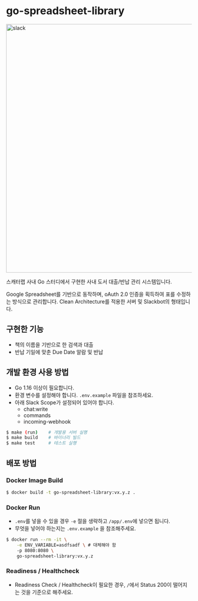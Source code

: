 # go-spreadsheet-library

<img width="675" alt="slack" src="https://user-images.githubusercontent.com/5152494/127766277-94699dc5-9f13-477b-8f96-b3c065b05f02.png">

스캐터랩 사내 Go 스터디에서 구현한 사내 도서 대출/반납 관리 시스템입니다. 

Google Spreadsheet를 기반으로 동작하며, oAuth 2.0 인증을 획득하여 표를 수정하는 방식으로 관리합니다. Clean Architecture를 적용한 서버 및 Slackbot의 형태입니다.

## 구현한 기능

* 책의 이름을 기반으로 한 검색과 대출
* 반납 기일에 맞춘 Due Date 알람 및 반납

## 개발 환경 사용 방법

* Go 1.16 이상이 필요합니다.
* 환경 변수를 설정해야 합니다. `.env.example` 파일을 참조하세요.
* 아래 Slack Scope가 설정되어 있어야 합니다.
    * chat:write
    * commands
    * incoming-webhook

```bash
$ make (run)    # 개발용 서버 실행
$ make build    # 바이너리 빌드
$ make test     # 테스트 실행
```

## 배포 방법

### Docker Image Build

```bash
$ docker build -t go-spreadsheet-library:vx.y.z .
```

### Docker Run

* `.env`를 넣을 수 있을 경우 `-e` 절을 생략하고 `/app/.env`에 넣으면 됩니다.
* 무엇을 넣어야 하는지는 `.env.example` 을 참조해주세요.

```bash
$ docker run --rm -it \
    -e ENV_VARIABLE=asdfsadf \ # 대체해야 함
    -p 8080:8080 \
    go-spreadsheet-library:vx.y.z
```

### Readiness / Healthcheck

* Readiness Check / Healthcheck이 필요한 경우, `/`에서 Status 200이 떨어지는 것을 기준으로 해주세요.
